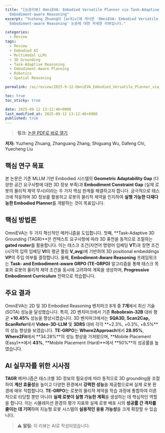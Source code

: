 ```yaml
---
title: "[논문리뷰] OmniEVA: Embodied Versatile Planner via Task-Adaptive 3D-Grounded and
  Embodiment-aware Reasoning"
excerpt: "Yuzheng Zhuang이 [arXiv]에 게시한 'OmniEVA: Embodied Versatile Planner via Task-Adaptive 3D-Grounded and
  Embodiment-aware Reasoning' 논문에 대한 자세한 리뷰입니다."

categories:
  - Review
tags:
  - Review
  - Embodied AI
  - Multimodal LLMs
  - 3D Grounding
  - Task-Adaptive Reasoning
  - Embodiment-Aware Planning
  - Robotics
  - Spatial Reasoning

permalink: /ai/review/2025-9-12-OmniEVA_Embodied_Versatile_Planner_via_Task-Adaptive_3D-Grounded_and_Embodiment-aware_Reasoning/

toc: true
toc_sticky: true

date: 2025-09-12 13:12:46+0900
last_modified_at: 2025-09-12 13:12:46+0900
published: true
---
```

> **링크:** [논문 PDF로 바로 열기](https://arxiv.org/abs/2509.09332)

**저자:** Yuzheng Zhuang, Zhanguang Zhang, Shiguang Wu, Dafeng Chi, Yuecheng Liu



## 핵심 연구 목표
본 논문은 기존 MLLM 기반 Embodied 시스템의 **Geometric Adaptability Gap** (다양한 공간 요구사항에 대한 3D 정보 부족)과 **Embodiment Constraint Gap** (실제 로봇의 물리적 제약 무시)이라는 두 가지 핵심 한계를 해결하고자 합니다. 궁극적으로 태스크에 적응하며 3D 정보를 활용하고 로봇의 물리적 제약을 인지하여 **실행 가능한 다재다능한 Embodied Planner**를 개발하는 것이 목표입니다.

## 핵심 방법론
OmniEVA는 두 가지 혁신적인 메커니즘을 도입합니다. 첫째, **Task-Adaptive 3D Grounding (TAGR)**은 컨텍스트 요구사항에 따라 3D 퓨전을 동적으로 조절하는 **gated router**를 활용합니다. 이는 태스크 조건(자연어 명령어 임베딩 **VT**)과 장면 조건(시각적 입력 임베딩 **VI**의 평균 풀링 **V_avg**)에 기반하여 3D positional embeddings **VP**의 주입 여부를 결정합니다. 둘째, **Embodiment-Aware Reasoning** 프레임워크는 **Task- and Embodiment-aware GRPO (TE-GRPO)** 알고리즘을 통해 태스크 목표와 로봇의 물리적 제약 조건을 동시에 고려하여 계획을 생성하며, **Progressive Embodiment Curriculum** 전략으로 학습합니다.

## 주요 결과
OmniEVA는 2D 및 3D Embodied Reasoning 벤치마크 8개 중 **7개**에서 최신 기술(SOTA) 성능을 달성했습니다. 특히, 2D 벤치마크에서 기존 **Robobrain-32B** 대비 평균 **+10.45%** 성능을 향상시켰습니다. 3D 벤치마크에서는 **SQA3D, Scan2Cap, ScanRefer**에서 **Video-3D-LLM** 및 **3DRS** 대비 각각 **+2.3%, +0.3%, +8.5%**의 성능 향상을 보였습니다. **TE-GRPO**는 **Where2Approach**에서 **28.95%**, **Where2Fit**에서 **34.28%**의 성능 향상을 가져왔으며, **Mobile Placement (Easy)**에서 **43%**, **Mobile Placement (Hard)**에서 **50%**의 성공률을 높였습니다.

## AI 실무자를 위한 시사점
**TAGR** 메커니즘은 태스크별 3D 정보의 필요성에 따라 동적으로 3D grounding을 조절하여 **계산 효율성**을 높이고 다양한 환경에서 **강력한 성능**을 제공함으로써 실제 로봇 환경에 매우 적합합니다. **TE-GRPO**는 로봇의 물리적 제약을 학습 과정에 통합하여 이론적으로 타당할 뿐만 아니라 **실제 로봇이 실행 가능한 계획**을 생성하는 데 핵심적인 역할을 합니다. 이는 시뮬레이션 환경의 평가 지표와 실제 로봇 배포 시의 **성공률 간 격차를 줄이는 데 기여**하여 지능형 로봇 시스템의 **실용적인 응용 가능성**을 크게 확장할 수 있습니다.

> ⚠️ **알림:** 이 리뷰는 AI로 작성되었습니다.
